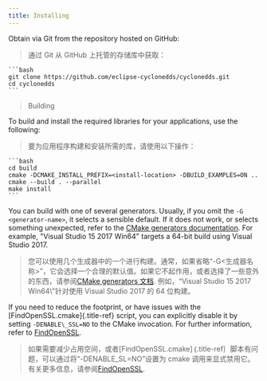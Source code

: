 ```yaml
---
title: Installing
---
```


Obtain via Git from the repository hosted on GitHub:

> 通过 Git 从 GitHub 上托管的存储库中获取：

    ```bash
    git clone https://github.com/eclipse-cyclonedds/cyclonedds.git
    cd cyclonedds
    ```

> Building

To build and install the required libraries for your applications, use the following:

> 要为应用程序构建和安装所需的库，请使用以下操作：

    ```bash
    cd build
    cmake -DCMAKE_INSTALL_PREFIX=<install-location> -DBUILD_EXAMPLES=ON ..
    cmake --build . --parallel
    make install
    ```

You can build with one of several generators. Usually, if you omit the `-G <generator-name>`, it selects a sensible default. If it does not work, or selects something unexpected, refer to the [CMake generators documentation](https://cmake.org/cmake/help/latest/manual/cmake-generators.7.html). For example, \"Visual Studio 15 2017 Win64\" targets a 64-bit build using Visual Studio 2017.

> 您可以使用几个生成器中的一个进行构建。通常，如果省略“-G<生成器名称>”，它会选择一个合理的默认值。如果它不起作用，或者选择了一些意外的东西，请参阅[CMake generators 文档](https://cmake.org/cmake/help/latest/manual/cmake-generators.7.html). 例如，“Visual Studio 15 2017 Win64\”针对使用 Visual Studio 2017 的 64 位构建。

If you need to reduce the footprint, or have issues with the [FindOpenSSL.cmake]{.title-ref} script, you can explicitly disable it by setting `-DENABLE\_SSL=NO` to the CMake invocation. For further information, refer to [FindOpenSSL](https://cmake.org/cmake/help/latest/module/FindOpenSSL.html).

> 如果需要减少占用空间，或者[FindOpenSSL.cmake]｛.title-ref｝脚本有问题，可以通过将“-DENABLE_SL=NO”设置为 cmake 调用来显式禁用它。有关更多信息，请参阅[FindOpenSSL](https://cmake.org/cmake/help/latest/module/FindOpenSSL.html).
